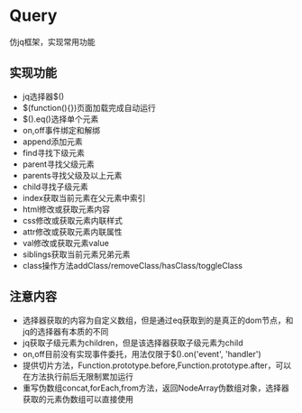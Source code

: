 # Query
仿jq框架，实现常用功能
## 实现功能
+ jq选择器$()
+ $(function(){})页面加载完成自动运行
+ $().eq()选择单个元素
+ on,off事件绑定和解绑
+ append添加元素
+ find寻找下级元素
+ parent寻找父级元素
+ parents寻找父级及以上元素
+ child寻找子级元素
+ index获取当前元素在父元素中索引
+ html修改或获取元素内容
+ css修改或获取元素内联样式
+ attr修改或获取元素内联属性
+ val修改或获取元素value
+ siblings获取当前元素兄弟元素
+ class操作方法addClass/removeClass/hasClass/toggleClass

## 注意内容
+ 选择器获取的内容为自定义数组，但是通过eq获取到的是真正的dom节点，和jq的选择器有本质的不同
+ jq获取子级元素为children，但是该选择器获取子级元素为child
+ on,off目前没有实现事件委托，用法仅限于$().on('event', 'handler')
+ 提供切片方法，Function.prototype.before,Function.prototype.after，可以在方法执行前后无限制累加运行
+ 重写伪数组concat,forEach,from方法，返回NodeArray伪数组对象，选择器获取的元素伪数组可以直接使用